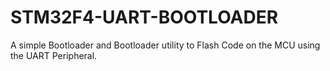 # STM32F4-UART-BOOTLOADER
A simple Bootloader and Bootloader utility to Flash Code on the MCU using the UART Peripheral.
